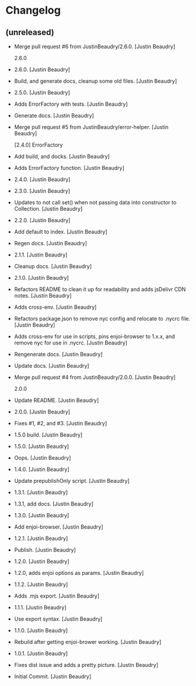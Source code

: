 Changelog
=========


(unreleased)
------------
- Merge pull request #6 from JustinBeaudry/2.6.0. [Justin Beaudry]

  2.6.0
- 2.6.0. [Justin Beaudry]
- Build, and generate docs, cleanup some old files. [Justin Beaudry]
- 2.5.0. [Justin Beaudry]
- Adds ErrorFactory with tests. [Justin Beaudry]
- Generate docs. [Justin Beaudry]
- Merge pull request #5 from JustinBeaudry/error-helper. [Justin
  Beaudry]

  [2.4.0] ErrorFactory
- Add build, and docks. [Justin Beaudry]
- Adds ErrorFactory function. [Justin Beaudry]
- 2.4.0. [Justin Beaudry]
- 2.3.0. [Justin Beaudry]
- Updates to not call set() when not passing data into constructor to
  Collection. [Justin Beaudry]
- 2.2.0. [Justin Beaudry]
- Add default to index. [Justin Beaudry]
- Regen docs. [Justin Beaudry]
- 2.1.1. [Justin Beaudry]
- Cleanup docs. [Justin Beaudry]
- 2.1.0. [Justin Beaudry]
- Refactors README to clean it up for readability and adds jsDelivr CDN
  notes. [Justin Beaudry]
- Adds cross-env. [Justin Beaudry]
- Refactors package.json to remove nyc config and relocate to .nycrc
  file. [Justin Beaudry]
- Adds cross-env for use in scripts, pins enjoi-browser to 1.x.x, and
  remove nyc for use in .nycrc. [Justin Beaudry]
- Rengenerate docs. [Justin Beaudry]
- Update docs. [Justin Beaudry]
- Merge pull request #4 from JustinBeaudry/2.0.0. [Justin Beaudry]

  2.0.0
- Update README. [Justin Beaudry]
- 2.0.0. [Justin Beaudry]
- Fixes #1, #2, and #3. [Justin Beaudry]
- 1.5.0 build. [Justin Beaudry]
- 1.5.0. [Justin Beaudry]
- Oops. [Justin Beaudry]
- 1.4.0. [Justin Beaudry]
- Update prepublishOnly script. [Justin Beaudry]
- 1.3.1. [Justin Beaudry]
- 1.3.1, add docs. [Justin Beaudry]
- 1.3.0. [Justin Beaudry]
- Add enjoi-browser. [Justin Beaudry]
- 1.2.1. [Justin Beaudry]
- Publish. [Justin Beaudry]
- 1.2.0. [Justin Beaudry]
- 1.2.0, adds enjoi options as params. [Justin Beaudry]
- 1.1.2. [Justin Beaudry]
- Adds .mjs export. [Justin Beaudry]
- 1.1.1. [Justin Beaudry]
- Use export syntax. [Justin Beaudry]
- 1.1.0. [Justin Beaudry]
- Rebuild after getting enjoi-brower working. [Justin Beaudry]
- 1.0.1. [Justin Beaudry]
- Fixes dist issue and adds a pretty picture. [Justin Beaudry]
- Initial Commit. [Justin Beaudry]


